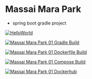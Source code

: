 # Massai Mara Park

+ spring boot gradle project

[![HelloWorld](https://github.com/eunjinee07/massai_mara_park01/actions/workflows/01helloworld.yml/badge.svg)](https://github.com/eunjinee07/massai_mara_park01/actions/workflows/01helloworld.yml)

[![Massai Mara Park 01 Gradle Build](https://github.com/eunjinee07/massai_mara_park01/actions/workflows/02mmpark01_gradle_build.yml/badge.svg)](https://github.com/eunjinee07/massai_mara_park01/actions/workflows/02mmpark01_gradle_build.yml)

[![Massai Mara Park 01 Dockerfile Build](https://github.com/eunjinee07/massai_mara_park01/actions/workflows/03mmpark01_dockerfile.yml/badge.svg)](https://github.com/eunjinee07/massai_mara_park01/actions/workflows/03mmpark01_dockerfile.yml)

[![Massai Mara Park 01 Compose Build](https://github.com/eunjinee07/massai_mara_park01/actions/workflows/04mmpark01_compose_build.yml/badge.svg)](https://github.com/eunjinee07/massai_mara_park01/actions/workflows/04mmpark01_compose_build.yml)

[![Massai Mara Park 01 Dockerhub](https://github.com/eunjinee07/massai_mara_park01/actions/workflows/05mmapark01_dockerhub.yml/badge.svg)](https://github.com/eunjinee07/massai_mara_park01/actions/workflows/05mmapark01_dockerhub.yml)


